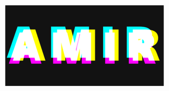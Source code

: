 #
![octicons cover light](https://raw.githubusercontent.com/amirghorbanizadeh/Amir/main/Screenshot%202023-11-17%20155004.png?token=GHSAT0AAAAAACKMPXKL2F76FC2TM3HR7XVKZKYU57A)
